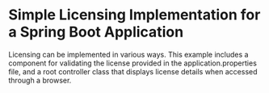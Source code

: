 # Simple Licensing Implementation for a Spring Boot Application

Licensing can be implemented in various ways. This example includes a component for validating the license provided in the application.properties file, and a root controller class that displays license details when accessed through a browser.
